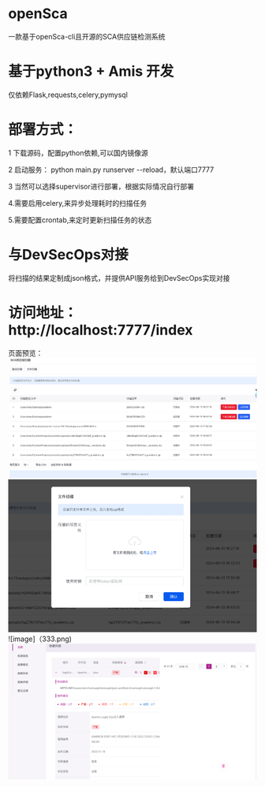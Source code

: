 # openSca
一款基于openSca-cli且开源的SCA供应链检测系统

# 基于python3 + Amis 开发
仅依赖Flask,requests,celery,pymysql


# 部署方式：
1 下载源码，配置python依赖,可以国内镜像源<br/>

2 启动服务： python main.py runserver --reload，默认端口7777<br/>

3 当然可以选择supervisor进行部署，根据实际情况自行部署<br/>

4.需要启用celery,来异步处理耗时的扫描任务

5.需要配置crontab,来定时更新扫描任务的状态

# 与DevSecOps对接
将扫描的结果定制成json格式，并提供API服务给到DevSecOps实现对接

# 访问地址：http://localhost:7777/index

页面预览：
  ![image](111.png)
   ![image](222.png)
    ![image]（333.png)
     ![image](444.png)



